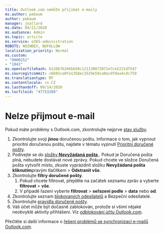 ```yaml
---
title: Outlook.com nemůže přijímat e-maily
ms.author: pebaum
author: pebaum
manager: joallard
ms.date: 04/21/2020
ms.audience: Admin
ms.topic: article
ms.service: o365-administration
ROBOTS: NOINDEX, NOFOLLOW
localization_priority: Normal
ms.custom:
- "9000252"
- "1842"
ms.openlocfilehash: b126b7b266bb50c121130872071e7ce2231df547
ms.sourcegitcommit: c6692ce0fa1358ec3529e59ca0ecdfdea4cdc759
ms.translationtype: MT
ms.contentlocale: cs-CZ
ms.lasthandoff: 09/14/2020
ms.locfileid: "47753288"
---
```

# <a name="unable-to-receive-email"></a>Nelze přijmout e-mail

Pokud máte problémy s Outlook.com, zkontrolujte nejprve [stav služby](https://go.microsoft.com/fwlink/p/?linkid=837482).

1. Zkontrolujte svoji **jinou** doručenou poštu. Informace o tom, jak vypnout prioritní doručenou poštu, najdete v tématu vypnutí [Prioritní doručené pošty](https://support.office.com/article/f714d94d-9e63-4217-9ccb-6cb2986aa1b2). 
2. Podívejte se do [složky **Nevyžádaná pošta** ](https://outlook.live.com/mail/junkemail). Pokud je Doručená pošta plná, nebudete dostávat nové zprávy. Pokud chcete ve složce Doručená pošta vytvořit místo, zkuste vyprázdnit složku **Nevyžádaná pošta kliknutím**pravým tlačítkem  >  **Odstranit vše**.
3. Zkontrolujte **filtry doručené pošty**. 
    1. Pokud chcete filtrovat, přejděte na začátek seznamu zpráv a vyberte **filtrovat**  >  **vše**.
    2. V případě řazení vyberte **filtrovat**  >  **seřazení podle**  >  **data** nebo **od**.
4. Zkontrolujte seznam [blokovaných odesílatelů](https://outlook.live.com/mail/options/mail/junkEmail) a Bezpeční odesílatelé.
5. Zkontrolujte [pravidla doručené pošty](https://outlook.live.com/mail/options/mail/rules).
6. Váš účet může být dočasně zablokován, protože si všiml nějaké neobvyklé aktivity přihlášení. Viz [odblokování účtu Outlook.com](https://support.office.com/article/f4ad2701-d166-4d8b-8a6a-9af2a1f8a4c4).

Přečtěte si další informace o [řešení problémů se synchronizací e-mailů Outlook.com](https://support.office.com/article/d39e3341-8d79-4bf1-b3c7-ded602233642).